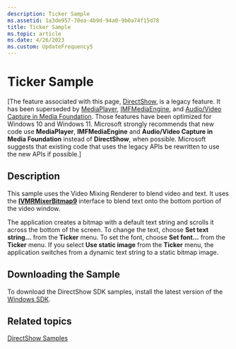 ```yaml
---
description: Ticker Sample
ms.assetid: 1a3de957-70ea-4b9d-94a0-9b0a74f15d78
title: Ticker Sample
ms.topic: article
ms.date: 4/26/2023
ms.custom: UpdateFrequency5
---
```


# Ticker Sample

\[The feature associated with this page, [DirectShow](/windows/win32/directshow/directshow), is a legacy feature. It has been superseded by [MediaPlayer](/uwp/api/Windows.Media.Playback.MediaPlayer), [IMFMediaEngine](/windows/win32/api/mfmediaengine/nn-mfmediaengine-imfmediaengine), and [Audio/Video Capture in Media Foundation](windows/win32/medfound/audio-video-capture-in-media-foundation). Those features have been optimized for Windows 10 and Windows 11. Microsoft strongly recommends that new code use **MediaPlayer**, **IMFMediaEngine** and **Audio/Video Capture in Media Foundation** instead of **DirectShow**, when possible. Microsoft suggests that existing code that uses the legacy APIs be rewritten to use the new APIs if possible.\]

## Description

This sample uses the Video Mixing Renderer to blend video and text. It uses the [**IVMRMixerBitmap9**](/previous-versions/windows/desktop/api/Vmr9/nn-vmr9-ivmrmixerbitmap9) interface to blend text onto the bottom portion of the video window.

The application creates a bitmap with a default text string and scrolls it across the bottom of the screen. To change the text, choose **Set text string...** from the **Ticker** menu. To set the font, choose **Set font...** from the **Ticker** menu. If you select **Use static image** from the **Ticker** menu, the application switches from a dynamic text string to a static bitmap image.

## Downloading the Sample

To download the DirectShow SDK samples, install the latest version of the [Windows SDK](https://msdn.microsoft.com/windowsvista/bb980924.aspx).

## Related topics

<dl> <dt>

[DirectShow Samples](directshow-samples.md)
</dt> </dl>

 

 



